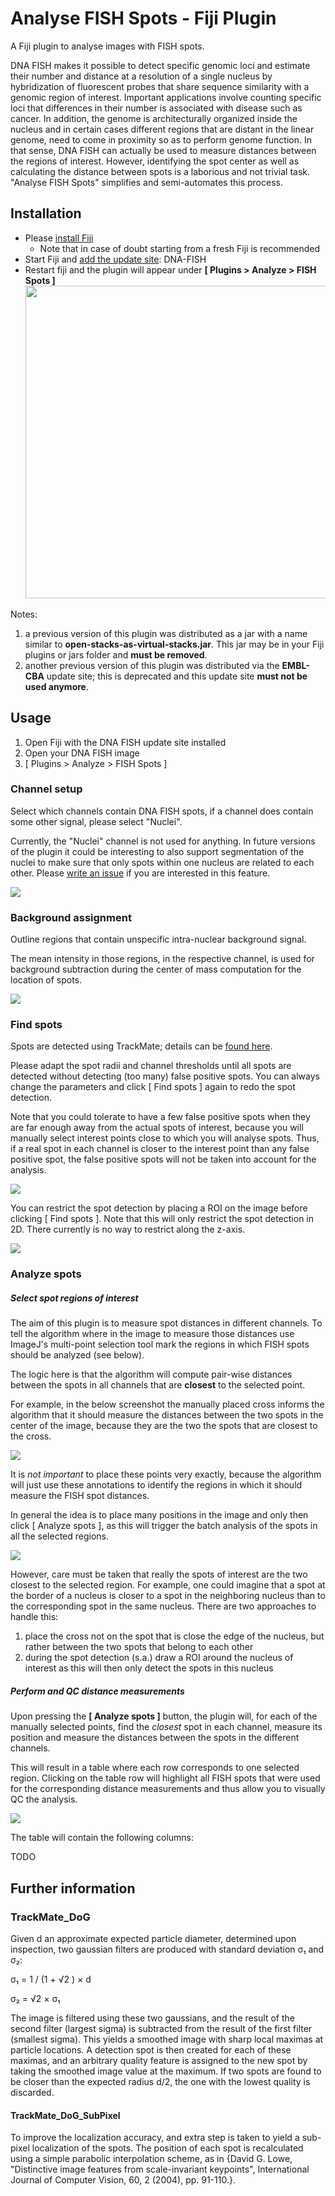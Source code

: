 # Analyse FISH Spots - Fiji Plugin

A Fiji plugin to analyse images with FISH spots.

DNA FISH makes it possible to detect specific genomic loci and estimate their number and distance at a resolution of a single nucleus by hybridization of fluorescent probes that share sequence similarity with a genomic region of interest. Important applications involve counting specific loci that differences in their number is associated with disease such as cancer. In addition, the genome is architecturally organized inside the nucleus and in certain cases different regions that are distant in the linear genome, need to come in proximity so as to perform genome function. In that sense, DNA FISH can actually be used to measure distances between the regions of interest. However, identifying the spot center as well as calculating the distance between spots is a laborious and not trivial task. 
"Analyse FISH Spots" simplifies and semi-automates this process.

## Installation

- Please [install Fiji](fiji.sc)
    - Note that in case of doubt starting from a fresh Fiji is recommended 
- Start Fiji and [add the update site](https://imagej.net/update-sites/following): DNA-FISH
- Restart fiji and the plugin will appear under **[ Plugins > Analyze > FISH Spots ]** <img src="https://user-images.githubusercontent.com/2157566/79047667-6b54cb80-7c18-11ea-84ff-7d1d29fe6570.png" width="500">

Notes: 

1. a previous version of this plugin was distributed as a jar with a name similar to **open-stacks-as-virtual-stacks.jar**. This jar may be in your Fiji plugins or jars folder and **must be removed**.
2. another previous version of this plugin was distributed via the **EMBL-CBA** update site; this is deprecated and this update site **must not be used anymore**.

## Usage

1. Open Fiji with the DNA FISH update site installed
2. Open your DNA FISH image
3. [ Plugins > Analyze > FISH Spots ]

### Channel setup

Select which channels contain DNA FISH spots, if a channel does contain some other signal, please select "Nuclei". 

Currently, the "Nuclei" channel is not used for anything. In future versions of the plugin it could be interesting to also support segmentation of the nuclei to make sure that only spots within one nucleus are related to each other. Please [write an issue](https://github.com/embl-cba/DNA-FISH/issues) if you are interested in this feature.

![](documentation/channel-setup.png)

### Background assignment

Outline regions that contain unspecific intra-nuclear background signal.

The mean intensity in those regions, in the respective channel, is used for background subtraction during the center of mass computation for the location of spots. 

![](documentation/background-region-assignment.png)


### Find spots

Spots are detected using TrackMate; details can be [found here](https://imagej.net/TrackMate_Algorithms#Spot_features_generated_by_the_spot_detectors).

Please adapt the spot radii and channel thresholds until all spots are detected without detecting (too many) false positive spots. You can always change the parameters and click [ Find spots ] again to redo the spot detection. 

Note that you could tolerate to have a few false positive spots when they are far enough away from the actual spots of interest, because you will manually select interest points close to which you will analyse spots. Thus, if a real spot in each channel is closer to the interest point than any false positive spot, the false positive spots will not be taken into account for the analysis.


![](documentation/spot-detection.png)

You can restrict the spot detection by placing a ROI on the image before clicking [ Find spots ]. Note that this will only restrict the spot detection in 2D. There currently is no way to restrict along the z-axis.

![](documentation/roi-spot-detection.png)


### Analyze spots

##### Select spot regions of interest 

The aim of this plugin is to measure spot distances in different channels. To tell the algorithm where in the image to measure those distances use ImageJ's multi-point selection tool mark the regions in which FISH spots should be analyzed (see below). 

The logic here is that the algorithm will compute pair-wise distances between the spots in all channels that are **closest** to the selected point.

For example, in the below screenshot the manually placed cross informs the algorithm that it should measure the distances between the two spots in the center of the image, because they are the two the spots that are closest to the cross. 

![](documentation/spot-region-selection.png)

It is *not important* to place these points very exactly, because the algorithm will just use these annotations to identify the regions in which it should measure the FISH spot distances. 

In general the idea is to place many positions in the image and only then click [ Analyze spots ], as this will trigger the batch analysis of the spots in all the selected regions.

![](documentation/multi-region-selection.png)


However, care must be taken that really the spots of interest are the two closest to the selected region. For example, one could imagine that a spot at the border of a nucleus is closer to a spot in the neighboring nucleus than to the corresponding spot in the same nucleus. There are two approaches to handle this:

1. place the cross not on the spot that is close the edge of the nucleus, but rather between the two spots that belong to each other
2. during the spot detection (s.a.) draw a ROI around the nucleus of interest as this will then only detect the spots in this nucleus

##### Perform and QC distance measurements 

Upon pressing the **[ Analyze spots ]** button, the plugin will, for each of the manually selected points, find the *closest* spot in each channel, measure its position and measure the distances between the spots in the different channels. 

This will result in a table where each row corresponds to one selected region. Clicking on the table row will highlight all FISH spots that were used for the corresponding distance measurements and thus allow you to visually QC the analysis.

![](documentation/qc-via-table.png)

The table will contain the following columns:

TODO

## Further information

### TrackMate_DoG

Given d an approximate expected particle diameter, determined upon inspection, two gaussian filters are produced with standard deviation σ₁ and σ₂:

σ₁ = 1 / (1 + √2 ) × d

σ₂ = √2 × σ₁

The image is filtered using these two gaussians, and the result of the second filter (largest sigma) is subtracted from the result of the first filter (smallest sigma). This yields a smoothed image with sharp local maximas at particle locations. A detection spot is then created for each of these maximas, and an arbitrary quality feature is assigned to the new spot by taking the smoothed image value at the maximum. If two spots are found to be closer than the expected radius d/2, the one with the lowest quality is discarded.

#### TrackMate_DoG_SubPixel

To improve the localization accuracy, and extra step is taken to yield a sub-pixel localization of the spots. The position of each spot is recalculated using a simple parabolic interpolation scheme, as in {David G. Lowe, "Distinctive image features from scale-invariant keypoints", International Journal of Computer Vision, 60, 2 (2004), pp. 91-110.}.


